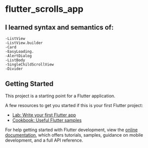 # flutter_scrolls_app

## I learned syntax and semantics of:
    -ListView
    -ListView.builder
    -Card
    -EasyLoading.
    -AlertDialog
    -ListBody
    -SingleChildScrollView
    -Divider

## Getting Started

This project is a starting point for a Flutter application.

A few resources to get you started if this is your first Flutter project:

- [Lab: Write your first Flutter app](https://docs.flutter.dev/get-started/codelab)
- [Cookbook: Useful Flutter samples](https://docs.flutter.dev/cookbook)

For help getting started with Flutter development, view the
[online documentation](https://docs.flutter.dev/), which offers tutorials,
samples, guidance on mobile development, and a full API reference.
